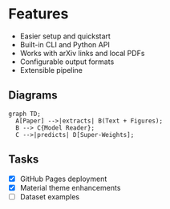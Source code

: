 # Features

- Easier setup and quickstart
- Built-in CLI and Python API
- Works with arXiv links and local PDFs
- Configurable output formats
- Extensible pipeline

## Diagrams

```mermaid
graph TD;
  A[Paper] -->|extracts| B(Text + Figures);
  B --> C{Model Reader};
  C -->|predicts| D[Super-Weights];
```

## Tasks

- [x] GitHub Pages deployment
- [x] Material theme enhancements
- [ ] Dataset examples